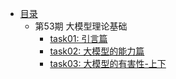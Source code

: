 - [目录](README.md)
    - 第53期 大模型理论基础
        - [task01: 引言篇](Q53_llm_theory/task01.md)
        - [task02: 大模型的能力篇](Q53_llm_theory/task02.md)
        - [task03: 大模型的有害性-上下](Q53_llm_theory/task03.md)